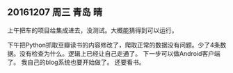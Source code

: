 ## 20161207  周三  青岛  晴

上午把车的项目给集成进去，没测试。大概能猜得到可以运行。

下午把Python抓取豆瓣读书的内容修改了，爬取正常的数据没有问题。少了4条数据。没有检查为什么。逻辑上已经让自己走通了。
下一步可以做Android客户端了。 我自己的blog系统也要开始做了。
还要看书。

